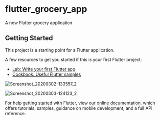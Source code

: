 # flutter_grocery_app

A new Flutter grocery application

## Getting Started

This project is a starting point for a Flutter application.

A few resources to get you started if this is your first Flutter project:

- [Lab: Write your first Flutter app](https://flutter.dev/docs/get-started/codelab)
- [Cookbook: Useful Flutter samples](https://flutter.dev/docs/cookbook)



![Screenshot_20200302-133557_2](https://user-images.githubusercontent.com/26230006/75657091-73216780-5c8b-11ea-8e5c-f167524acf9e.png)

![Screenshot_20200303-124123_2](https://user-images.githubusercontent.com/26230006/75751474-93fdc180-5d4c-11ea-9688-cd025892456f.png)



For help getting started with Flutter, view our
[online documentation](https://flutter.dev/docs), which offers tutorials,
samples, guidance on mobile development, and a full API reference.
